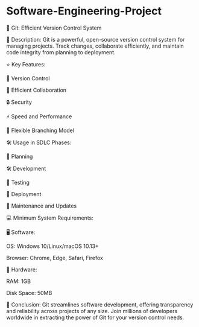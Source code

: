 # Software-Engineering-Project

🚀 Git: Efficient Version Control System 

📝 Description:
Git is a powerful, open-source version control system for managing projects. Track changes, collaborate efficiently, and maintain code integrity from planning to deployment.


⭐ Key Features:

  🔗 Version Control

  👥 Efficient Collaboration

  🔒 Security

  ⚡ Speed and Performance

  🌿 Flexible Branching Model

  


🛠️ Usage in SDLC Phases:

  📅 Planning

  🛠️ Development

  🧪 Testing

  🚀 Deployment

  🔧 Maintenance and Updates


💻 Minimum System Requirements:

  🖥️ Software:

OS: Windows 10/Linux/macOS 10.13+

Browser: Chrome, Edge, Safari, Firefox

  🔩 Hardware:

RAM: 1GB

Disk Space: 50MB


🎉 Conclusion:
Git streamlines software development, offering transparency and reliability across projects of any size. Join millions of developers worldwide in extracting the power of Git for your version control needs.
